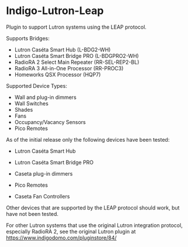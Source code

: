 # Indigo-Lutron-Leap
Plugin to support Lutron systems using the LEAP protocol.  

Supports Bridges:

* Lutron Caséta Smart Hub (L-BDG2-WH)
* Lutron Caséta Smart Bridge PRO (L-BDGPRO2-WH)
* RadioRA 2 Select Main Repeater (RR-SEL-REP2-BL)
* RadioRA 3 All-in-One Processor (RR-PROC3)
* Homeworks QSX Processor (HQP7)

Supported Device Types:

* Wall and plug-in dimmers
* Wall Switches
* Shades
* Fans
* Occupancy/Vacancy Sensors
* Pico Remotes

As of the initial release only the following devices have been tested:

* Lutron Caséta Smart Hub
* Lutron Caséta Smart Bridge PRO

* Caseta plug-in dimmers
* Pico Remotes
* Caseta Fan Controllers

Other devices that are supported by the LEAP protocol should work, but have not been tested.

For other Lutron systems that use the original Lutron integration protocol, especially RadioRA 2, 
see the original Lutron plugin at https://www.indigodomo.com/pluginstore/84/